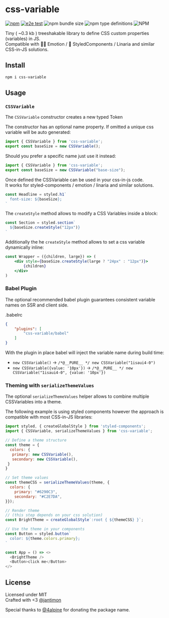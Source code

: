 # css-variable

[![npm](https://img.shields.io/npm/v/css-variable)](npmjs.com/package/css-variable) [![e2e test](https://github.com/jantimon/css-variable/actions/workflows/e2e-test.yml/badge.svg)](https://github.com/jantimon/css-variable/actions/workflows/e2e-test.yml) ![npm bundle size](https://img.shields.io/bundlephobia/minzip/css-variable) ![npm type definitions](https://img.shields.io/npm/types/css-variable) ![NPM](https://img.shields.io/npm/l/css-variable)

Tiny ( ~0.3 kb ) treeshakable library to define CSS custom properties (variables) in JS.  
Compatible with 👩‍🎤 Emotion / 💅 StyledComponents / Linaria and similar CSS-in-JS solutions.

## Install

```bash
npm i css-variable
```

## Usage

### `CSSVariable`

The `CSSVariable` constructor creates a new typed Token

The constructor has an optional name property.
If omitted a unique css variable will be auto generated:

```jsx
import { CSSVariable } from 'css-variable';
export const baseSize = new CSSVariable();
```

Should you prefer a specific name just use it instead:

```jsx
import { CSSVariable } from 'css-variable';
export const baseSize = new CSSVariable("base-size");
```

Once defined the CSSVariable can be used in your css-in-js code.  
It works for styled-components / emotion / linaria and similar solutions.

```jsx
const Headline = styled.h1`
  font-size: ${baseSize};
`
```

The `createStyle` method allows to modify a CSS Variables inside a block:

```jsx
const Section = styled.section`
  ${baseSize.createStyle("12px")}
`
```

Additionally the he `createStyle` method allows to set a css variable dynamically inline:

```jsx
const Wrapper = ({children, large}) => (
    <div style={baseSize.createStyle(large ? "24px" : "12px")}>
        {children}
    </div>
)
```


### Babel Plugin

The optional recommended babel plugin guarantees consistent variable names on SSR and client side.

.babelrc
```json
{
    "plugins": [
        "css-variable/babel"
    ]
}
```

With the plugin in place babel will inject the variable name during build time:

  - `new CSSVariable()` -> `/*@__PURE__ */ new CSSVariable("1isaui4-0")`
  - `new CSSVariable({value: '10px'})` -> `/*@__PURE__ */ new CSSVariable("1isaui4-0", {value: '10px'})`

### Theming with `serializeThemeValues`

The optional `serializeThemeValues` helper allows to combine multiple CSSVariables into a theme.

The following example is using styled components however the approach is compatible with most CSS-in-JS libraries:

```js
import styled, { createGlobalStyle } from 'styled-components';
import { CSSVariable, serializeThemeValues } from 'css-variable';

// Define a theme structure
const theme = {
  colors: {
   primary: new CSSVariable(),
   secondary: new CSSVariable(),
 }
}

// Set theme values
const themeCSS = serializeThemeValues(theme, {
  colors: {
    primary: "#6290C3",
    secondary: "#C2E7DA",
}});

// Render theme
// (this step depends on your css solution)
const BrightTheme = createGlobalStyle`:root { ${themeCSS} }`;

// Use the theme in your components
const Button = styled.button`
  color: ${theme.colors.primary};
`

const App = () => <>
  <BrightTheme />
  <Button>click me</Button>
</>
```

## License

Licensed under MIT  
Crafted with <3 [@jantimon](https://twitter.com/jantimon)

Special thanks to [@4alpine](https://twitter.com/4lpine) for donating the package name.
